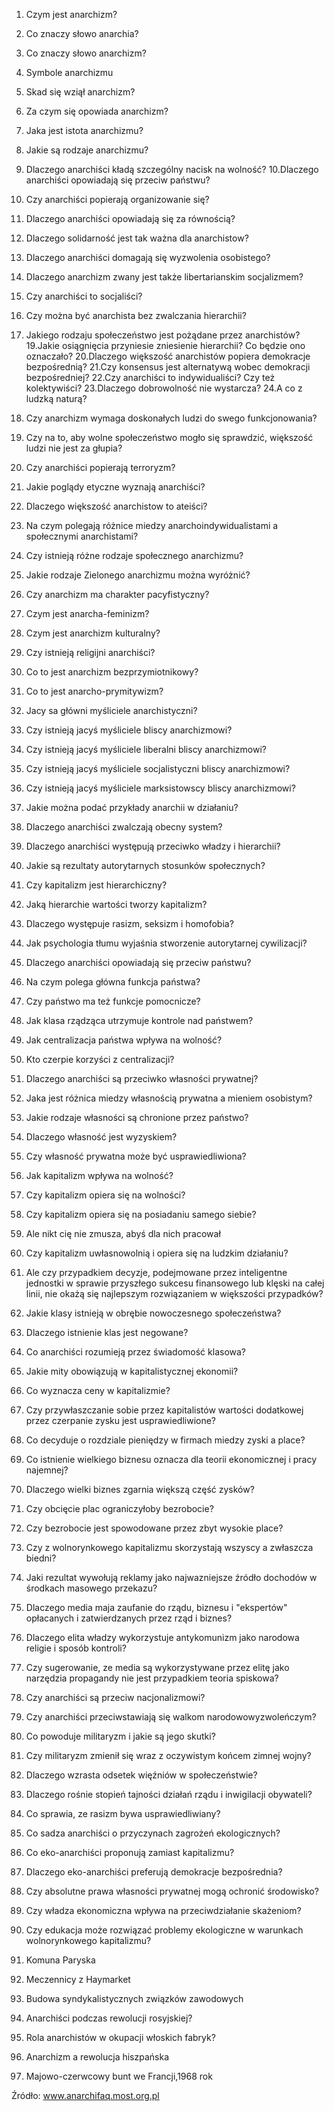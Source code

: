 1. Czym jest anarchizm? 
2. Co znaczy słowo anarchia? 
3. Co znaczy słowo anarchizm?

4. Symbole anarchizmu

5. Skad się wziął anarchizm?
6. Za czym się opowiada anarchizm?
7. Jaka jest istota anarchizmu?
8. Jakie są rodzaje anarchizmu?
9. Dlaczego anarchiści  kładą szczególny nacisk na wolność? 
10.Dlaczego anarchiści opowiadają się przeciw państwu?
11. Czy anarchiści  popierają organizowanie się? 
12. Dlaczego anarchiści  opowiadają się za równością? 
13. Dlaczego solidarność jest tak ważna dla anarchistow? 
14. Dlaczego anarchiści  domagają się wyzwolenia osobistego?

15. Dlaczego anarchizm zwany jest także libertarianskim socjalizmem? 
16. Czy anarchiści  to socjaliści? 

17. Czy można być anarchista bez zwalczania hierarchii? 
18. Jakiego rodzaju społeczeństwo jest pożądane przez anarchistów? 
19.Jakie osiągnięcia przyniesie zniesienie hierarchii? Co będzie ono oznaczało? 
20.Dlaczego większość anarchistów popiera demokracje bezpośrednią? 
21.Czy konsensus jest alternatywą wobec demokracji bezpośredniej? 
22.Czy anarchiści to indywidualiści? Czy też kolektywiści? 
23.Dlaczego dobrowolność nie wystarcza? 
24.A co z ludzką naturą?

25. Czy anarchizm wymaga doskonałych ludzi do swego funkcjonowania? 
26. Czy na to, aby wolne społeczeństwo mogło się sprawdzić, większość ludzi nie jest za głupia? 
27. Czy anarchiści popierają terroryzm?

28. Jakie poglądy etyczne wyznają anarchiści? 
29. Dlaczego większość anarchistow to ateiści? 
30. Na czym polegają różnice miedzy anarchoindywidualistami a społecznymi anarchistami? 
31. Czy istnieją różne rodzaje społecznego anarchizmu? 
32. Jakie rodzaje Zielonego anarchizmu można wyróżnić? 
33. Czy anarchizm ma charakter pacyfistyczny? 
34. Czym jest anarcha-feminizm? 
35. Czym jest anarchizm kulturalny?
36. Czy istnieją religijni anarchiści? 
37. Co to jest anarchizm bezprzymiotnikowy? 
38. Co to jest anarcho-prymitywizm?

39. Jacy sa główni myśliciele anarchistyczni? 
40. Czy istnieją jacyś myśliciele bliscy anarchizmowi? 
41. Czy istnieją jacyś myśliciele liberalni bliscy anarchizmowi? 
42. Czy istnieją jacyś myśliciele socjalistyczni bliscy anarchizmowi? 
43. Czy istnieją jacyś myśliciele marksistowscy bliscy anarchizmowi? 
44. Jakie można podać przykłady anarchii w działaniu?

45. Dlaczego anarchiści zwalczają obecny system? 
46. Dlaczego anarchiści występują przeciwko władzy i hierarchii? 
47. Jakie są rezultaty autorytarnych stosunków społecznych? 
48. Czy kapitalizm jest hierarchiczny? 
49. Jaką hierarchie wartości tworzy kapitalizm?

50. Dlaczego występuje rasizm, seksizm i homofobia? 
51. Jak psychologia tłumu wyjaśnia stworzenie autorytarnej cywilizacji? 
52. Dlaczego anarchiści opowiadają się przeciw państwu? 
53. Na czym polega główna funkcja państwa? 
54. Czy państwo ma też funkcje pomocnicze? 
55. Jak klasa rządząca utrzymuje kontrole nad państwem? 
56. Jak centralizacja państwa wpływa na wolność? 
57. Kto czerpie korzyści z centralizacji? 
58. Dlaczego anarchiści są przeciwko własności prywatnej?

59. Jaka jest różnica miedzy własnością prywatna a mieniem osobistym? 
60. Jakie rodzaje własności są chronione przez państwo? 
61. Dlaczego własność jest wyzyskiem? 
62. Czy własność prywatna może być usprawiedliwiona? 
63. Jak kapitalizm wpływa na wolność? 
64. Czy kapitalizm opiera się na wolności? 
65. Czy kapitalizm opiera się na posiadaniu samego siebie? 
66. Ale nikt cię nie zmusza, abyś dla nich pracował 
67. Czy kapitalizm uwłasnowolnią i opiera się na ludzkim działaniu? 
68. Ale czy przypadkiem decyzje, podejmowane przez inteligentne jednostki w sprawie przyszłego sukcesu finansowego lub klęski na całej linii, nie okażą się najlepszym rozwiązaniem w większości przypadków?
69. Jakie klasy istnieją w obrębie nowoczesnego społeczeństwa? 
70. Dlaczego istnienie klas jest negowane? 
71. Co anarchiści rozumieją przez świadomość klasowa? 

72. Jakie mity obowiązują w kapitalistycznej ekonomii? 
73. Co wyznacza ceny w kapitalizmie? 
74. Czy przywłaszczanie sobie przez kapitalistów wartości dodatkowej przez czerpanie zysku jest usprawiedliwione? 
75. Co decyduje o rozdziale pieniędzy w firmach miedzy zyski a place? 
76. Co istnienie wielkiego biznesu oznacza dla teorii ekonomicznej i pracy najemnej? 
77. Dlaczego wielki biznes zgarnia większą część zysków? 
78. Czy obcięcie plac ograniczyłoby bezrobocie? 
79. Czy bezrobocie jest spowodowane przez zbyt wysokie place? 
80. Czy z wolnorynkowego kapitalizmu skorzystają wszyscy a zwłaszcza biedni? 
81. Jaki rezultat wywołują reklamy jako najwazniejsze źródło dochodów w środkach masowego przekazu? 
82. Dlaczego media maja zaufanie do rządu, biznesu i "ekspertów" opłacanych i zatwierdzanych przez rząd i biznes? 
83. Dlaczego elita władzy wykorzystuje antykomunizm jako narodowa religie i sposób kontroli? 
84. Czy sugerowanie, ze media są wykorzystywane przez elitę jako narzędzia propagandy nie jest przypadkiem teoria spiskowa?

85. Czy anarchiści są przeciw nacjonalizmowi? 
86. Czy anarchiści przeciwstawiają się walkom narodowowyzwoleńczym?
87. Co powoduje militaryzm i jakie są jego skutki? 
88. Czy militaryzm zmienił się wraz z oczywistym końcem zimnej wojny? 
89. Dlaczego wzrasta odsetek więźniów w społeczeństwie? 
90. Dlaczego rośnie stopień tajności działań rządu i inwigilacji obywateli? 
91. Co sprawia, ze rasizm bywa usprawiedliwiany? 
92. Co sadza anarchiści o przyczynach zagrożeń ekologicznych? 
93. Co eko-anarchiści proponują zamiast kapitalizmu? 
94. Dlaczego eko-anarchiści preferują demokracje bezpośrednia? 
95. Czy absolutne prawa własności prywatnej mogą ochronić środowisko? 
96. Czy władza ekonomiczna wpływa na przeciwdziałanie skażeniom? 
97. Czy edukacja może rozwiązać problemy ekologiczne w warunkach wolnorynkowego kapitalizmu?

98. Komuna Paryska 
99. Meczennicy z Haymarket 
100. Budowa syndykalistycznych związków zawodowych 
101. Anarchiści podczas rewolucji rosyjskiej? 
102. Rola anarchistów w okupacji włoskich fabryk? 
103. Anarchizm a rewolucja hiszpańska 
104. Majowo-czerwcowy bunt we Francji,1968 rok

Źródło: www.anarchifaq.most.org.pl
